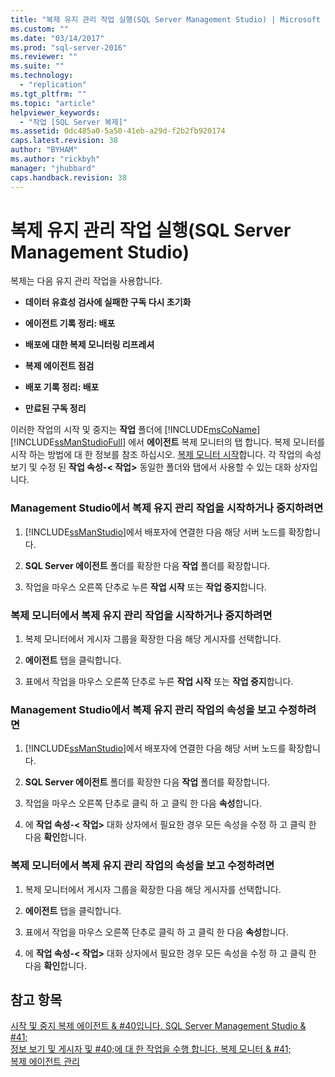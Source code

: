 ```yaml
---
title: "복제 유지 관리 작업 실행(SQL Server Management Studio) | Microsoft Docs"
ms.custom: ""
ms.date: "03/14/2017"
ms.prod: "sql-server-2016"
ms.reviewer: ""
ms.suite: ""
ms.technology: 
  - "replication"
ms.tgt_pltfrm: ""
ms.topic: "article"
helpviewer_keywords: 
  - "작업 [SQL Server 복제]"
ms.assetid: 0dc485a0-5a50-41eb-a29d-f2b2fb920174
caps.latest.revision: 38
author: "BYHAM"
ms.author: "rickbyh"
manager: "jhubbard"
caps.handback.revision: 38
---
```

# 복제 유지 관리 작업 실행(SQL Server Management Studio)
  복제는 다음 유지 관리 작업을 사용합니다.  
  
-   **데이터 유효성 검사에 실패한 구독 다시 초기화**  
  
-   **에이전트 기록 정리: 배포**  
  
-   **배포에 대한 복제 모니터링 리프레셔**  
  
-   **복제 에이전트 점검**  
  
-   **배포 기록 정리: 배포**  
  
-   **만료된 구독 정리**  
  
 이러한 작업의 시작 및 중지는 **작업** 폴더에 [!INCLUDE[msCoName](../../../includes/msconame-md.md)] [!INCLUDE[ssManStudioFull](../../../includes/ssmanstudiofull-md.md)] 에서 **에이전트** 복제 모니터의 탭 합니다. 복제 모니터를 시작 하는 방법에 대 한 정보를 참조 하십시오. [복제 모니터 시작](../../../relational-databases/replication/monitor/start-the-replication-monitor.md)합니다. 각 작업의 속성 보기 및 수정 된 **작업 속성-\< 작업>** 동일한 폴더와 탭에서 사용할 수 있는 대화 상자입니다.  
  
### Management Studio에서 복제 유지 관리 작업을 시작하거나 중지하려면  
  
1.  [!INCLUDE[ssManStudio](../../../includes/ssmanstudio-md.md)]에서 배포자에 연결한 다음 해당 서버 노드를 확장합니다.  
  
2.  **SQL Server 에이전트** 폴더를 확장한 다음 **작업** 폴더를 확장합니다.  
  
3.  작업을 마우스 오른쪽 단추로 누른 **작업 시작** 또는 **작업 중지**합니다.  
  
### 복제 모니터에서 복제 유지 관리 작업을 시작하거나 중지하려면  
  
1.  복제 모니터에서 게시자 그룹을 확장한 다음 해당 게시자를 선택합니다.  
  
2.  **에이전트** 탭을 클릭합니다.  
  
3.  표에서 작업을 마우스 오른쪽 단추로 누른 **작업 시작** 또는 **작업 중지**합니다.  
  
### Management Studio에서 복제 유지 관리 작업의 속성을 보고 수정하려면  
  
1.  [!INCLUDE[ssManStudio](../../../includes/ssmanstudio-md.md)]에서 배포자에 연결한 다음 해당 서버 노드를 확장합니다.  
  
2.  **SQL Server 에이전트** 폴더를 확장한 다음 **작업** 폴더를 확장합니다.  
  
3.  작업을 마우스 오른쪽 단추로 클릭 하 고 클릭 한 다음 **속성**합니다.  
  
4.  에 **작업 속성-\< 작업>** 대화 상자에서 필요한 경우 모든 속성을 수정 하 고 클릭 한 다음 **확인**합니다.  
  
### 복제 모니터에서 복제 유지 관리 작업의 속성을 보고 수정하려면  
  
1.  복제 모니터에서 게시자 그룹을 확장한 다음 해당 게시자를 선택합니다.  
  
2.  **에이전트** 탭을 클릭합니다.  
  
3.  표에서 작업을 마우스 오른쪽 단추로 클릭 하 고 클릭 한 다음 **속성**합니다.  
  
4.  에 **작업 속성-\< 작업>** 대화 상자에서 필요한 경우 모든 속성을 수정 하 고 클릭 한 다음 **확인**합니다.  
  
## 참고 항목  
 [시작 및 중지 복제 에이전트 & #40입니다. SQL Server Management Studio & #41;](../../../relational-databases/replication/agents/start-and-stop-a-replication-agent-sql-server-management-studio.md)   
 [정보 보기 및 게시자 및 #40;에 대 한 작업을 수행 합니다. 복제 모니터 & #41;](../../../relational-databases/replication/monitor/view-information-and-perform-tasks-for-a-publisher-replication-monitor.md)   
 [복제 에이전트 관리](../../../relational-databases/replication/agents/replication-agent-administration.md)  
  
  
